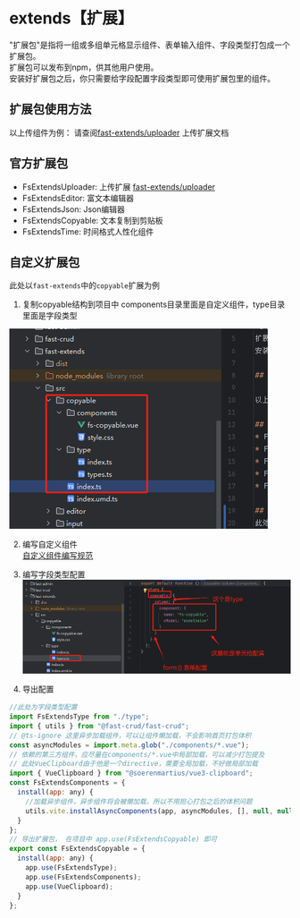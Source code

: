 

# extends【扩展】
"扩展包"是指将一组或多组单元格显示组件、表单输入组件、字段类型打包成一个扩展包。      
扩展包可以发布到npm，供其他用户使用。     
安装好扩展包之后，你只需要给字段配置字段类型即可使用扩展包里的组件。 

## 扩展包使用方法

以上传组件为例： 请查阅[fast-extends/uploader](../extends/uploader.md) 上传扩展文档

## 官方扩展包
* FsExtendsUploader: 上传扩展 [fast-extends/uploader](../extends/uploader.md)
* FsExtendsEditor: 富文本编辑器 
* FsExtendsJson: Json编辑器
* FsExtendsCopyable: 文本复制到剪贴板
* FsExtendsTime: 时间格式人性化组件

## 自定义扩展包
此处以`fast-extends`中的`copyable`扩展为例

1. 复制copyable结构到项目中
components目录里面是自定义组件，type目录里面是字段类型

![](./images/extends-1.png)

2. 编写自定义组件   
[自定义组件编写规范](/guide/advance/custom-component.md)

3. 编写字段类型配置
   ![](./images/extends-2.png)

4. 导出配置

```js
//此处为字段类型配置
import FsExtendsType from "./type";
import { utils } from "@fast-crud/fast-crud";
// @ts-ignore 这里异步加载组件，可以让组件懒加载，不会影响首页打包体积
const asyncModules = import.meta.glob("./components/*.vue");
// 依赖的第三方组件，应尽量在components/*.vue中局部加载，可以减少打包提及
// 此处VueClipboard由于他是一个directive，需要全局加载，不好做局部加载
import { VueClipboard } from "@soerenmartius/vue3-clipboard";
const FsExtendsComponents = {
  install(app: any) {
    //加载异步组件，异步组件将会被懒加载，所以不用担心打包之后的体积问题
    utils.vite.installAsyncComponents(app, asyncModules, [], null, null);
  }
};
// 导出扩展包， 在项目中 app.use(FsExtendsCopyable) 即可
export const FsExtendsCopyable = {
  install(app: any) {
    app.use(FsExtendsType);
    app.use(FsExtendsComponents);
    app.use(VueClipboard);
  }
};

```